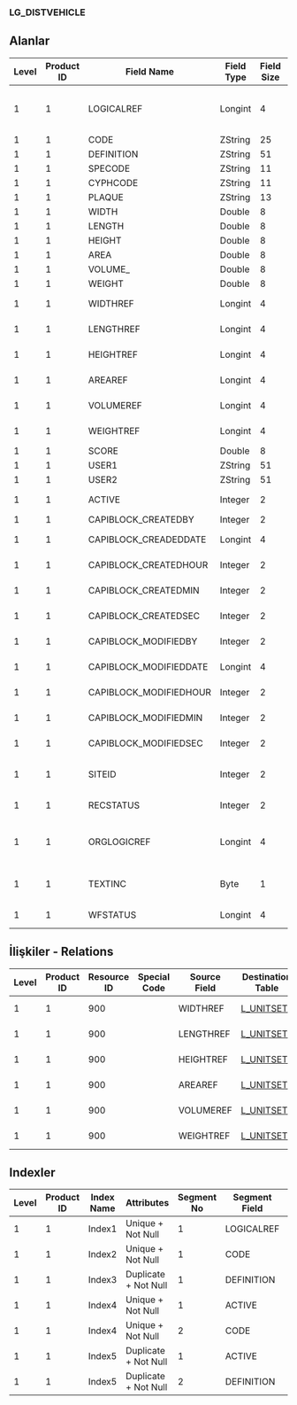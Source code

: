 ### LG_DISTVEHICLE

## Alanlar

**Level**|**Product ID**|**Field Name**|**Field Type**|**Field Size**|**Field Offset**|**Türkçe Açıklama**|**Expression**
-----|-----|-----|-----|-----|-----|-----|-----
1|1|LOGICALREF|Longint|4|0|Dağıtıcı Vasıtası Log. Ref.|Distrubutor Vehicle Logical Reference
1|1|CODE|ZString|25|4|Kod|Code
1|1|DEFINITION|ZString|51|29|Açıklama|Description
1|1|SPECODE|ZString|11|80|Özel Kod|Aux. Code
1|1|CYPHCODE|ZString|11|91|Yetki Kodu|Auth. Code
1|1|PLAQUE|ZString|13|102|Plaka|Plate
1|1|WIDTH|Double|8|115|Genişlik|Width
1|1|LENGTH|Double|8|123|Uzunluk|Length
1|1|HEIGHT|Double|8|131|Yükseklik|Height
1|1|AREA|Double|8|139|Alan|Area
1|1|VOLUME_|Double|8|147|Hacim|Volume
1|1|WEIGHT|Double|8|155|Ağırlık|Weight
1|1|WIDTHREF|Longint|4|163|Genişlik ref.|Width Reference
1|1|LENGTHREF|Longint|4|167|Uzunluk Ref.|Length Reference
1|1|HEIGHTREF|Longint|4|171|Yükseklik Ref.|Height Reference
1|1|AREAREF|Longint|4|175|Alan Referansı|Area Reference
1|1|VOLUMEREF|Longint|4|179|Hacim ref.|Volume Reference
1|1|WEIGHTREF|Longint|4|183|Ağırlık ref.|Weight Reference
1|1|SCORE|Double|8|187|Puan|Score
1|1|USER1|ZString|51|195|Kullanıcı 1|User 1
1|1|USER2|ZString|51|246|Kullanıcı 2|User 2
1|1|ACTIVE|Integer|2|297|Kullanım durumu|Usage Status
1|1|CAPIBLOCK_CREATEDBY|Integer|2|299|Oluşturan|Created By
1|1|CAPIBLOCK_CREADEDDATE|Longint|4|301|Oluşturulma Tarihi|Created Date
1|1|CAPIBLOCK_CREATEDHOUR|Integer|2|305|Oluşturulma Saati|Created Hour
1|1|CAPIBLOCK_CREATEDMIN|Integer|2|307|Oluşturulma Dakikası|Created Minute
1|1|CAPIBLOCK_CREATEDSEC|Integer|2|309|Oluşturulma Saniyesi|Created Second
1|1|CAPIBLOCK_MODIFIEDBY|Integer|2|311|Değiştiren|Modified By
1|1|CAPIBLOCK_MODIFIEDDATE|Longint|4|313|Değiştirilme Tarihi|Modified Date
1|1|CAPIBLOCK_MODIFIEDHOUR|Integer|2|317|Değiştirilme Saati|Modified Hour
1|1|CAPIBLOCK_MODIFIEDMIN|Integer|2|319|Değiştirilme Dakikası|Modified Minute
1|1|CAPIBLOCK_MODIFIEDSEC|Integer|2|321|Değiştirilme Saniyesi|Modified Second
1|1|SITEID|Integer|2|323|Veri Merkezi|Data Processing Site
1|1|RECSTATUS|Integer|2|325|Kayıt Durumu|Record Status
1|1|ORGLOGICREF|Longint|4|327|Orijinal Kayıt Log. Ref.|Original Record Logical Reference
1|1|TEXTINC|Byte|1|331|Ayrıntılı Açıklama İçerir|Contains Detail Description
1|1|WFSTATUS|Longint|4|332|Kullanımda Değil|Not In Use

## İlişkiler - Relations
**Level**|**Product ID**|**Resource ID**|**Special Code**|**Source Field**|**Destination Table**|**Destination Field**|**Relation Type**|**Extra Condition**
-----|-----|-----|-----|-----|-----|-----|-----|-----
1|1|900||WIDTHREF|[L_UNITSETL](../LG_UNITSETL "L_UNITSETL")|LOGICALREF|one-to-one|
1|1|900||LENGTHREF|[L_UNITSETL](../LG_UNITSETL "L_UNITSETL")|LOGICALREF|one-to-one|
1|1|900||HEIGHTREF|[L_UNITSETL](../LG_UNITSETL "L_UNITSETL")|LOGICALREF|one-to-one|
1|1|900||AREAREF|[L_UNITSETL](../LG_UNITSETL "L_UNITSETL")|LOGICALREF|one-to-one|
1|1|900||VOLUMEREF|[L_UNITSETL](../LG_UNITSETL "L_UNITSETL")|LOGICALREF|one-to-one|
1|1|900||WEIGHTREF|[L_UNITSETL](../LG_UNITSETL "L_UNITSETL")|LOGICALREF|one-to-one|

## Indexler
**Level**|**Product ID**|**Index Name**|**Attributes**|**Segment No**|**Segment Field**|**Sense**
-----|-----|-----|-----|-----|-----|-----
1|1|Index1|Unique + Not Null|1|LOGICALREF|Ascending
1|1|Index2|Unique + Not Null|1|CODE|Ascending
1|1|Index3|Duplicate + Not Null|1|DEFINITION|Ascending
1|1|Index4|Unique + Not Null|1|ACTIVE|Ascending
1|1|Index4|Unique + Not Null|2|CODE|Ascending
1|1|Index5|Duplicate + Not Null|1|ACTIVE|Ascending
1|1|Index5|Duplicate + Not Null|2|DEFINITION|Ascending
